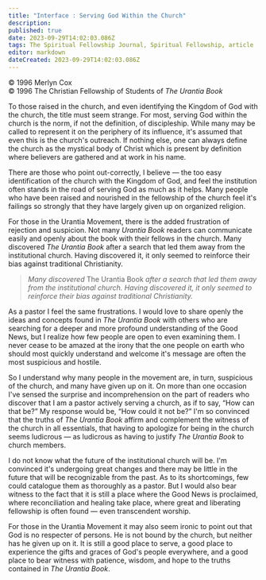 ```yaml
---
title: "Interface : Serving God Within the Church"
description: 
published: true
date: 2023-09-29T14:02:03.086Z
tags: The Spiritual Fellowship Journal, Spiritual Fellowship, article
editor: markdown
dateCreated: 2023-09-29T14:02:03.086Z
---
```


<p class="v-card v-sheet theme--light gray lighten-3 px-2">© 1996 Merlyn Cox<br>© 1996 The Christian Fellowship of Students of <i>The Urantia Book</i></p>

To those raised in the church, and even identifying the Kingdom of God with the church, the title must seem strange. For most, serving God within the church is the norm, if not the definition, of discipleship. While many may be called to represent it on the periphery of its influence, it's assumed that even this is the church's outreach. If nothing else, one can always define the church as the mystical body of Christ which is present by definition where believers are gathered and at work in his name.

There are those who point out-correctly, I believe — the too easy identification of the church with the Kingdom of God, and feel the institution often stands in the road of serving God as much as it helps. Many people who have been raised and nourished in the fellowship of the church feel it's failings so strongly that they have largely given up on organized religion.

For those in the Urantia Movement, there is the added frustration of rejection and suspicion. Not many _Urantia Book_ readers can communicate easily and openly about the book with their fellows in the church. Many discovered _The Urantia Book_ after a search that led them away from the institutional church. Having discovered it, it only seemed to reinforce their bias against traditional Christianity.

> _Many discovered_ The Urantia Book _after a search that led them away from the institutional church. Having discovered it, it only seemed to reinforce their bias against traditional Christianity._

As a pastor I feel the same frustrations. I would love to share openly the ideas and concepts found in _The Urantia Book_ with others who are searching for a deeper and more profound understanding of the Good News, but I realize how few people are open to even examining them. I never cease to be amazed at the irony that the one people on earth who should most quickly understand and welcome it's message are often the most suspicious and hostile.

So I understand why many people in the movement are, in turn, suspicious of the church, and many have given up on it. On more than one occasion I've sensed the surprise and incomprehension on the part of readers who discover that I am a pastor actively serving a church, as if to say, “How can that be?” My response would be, “How could it not be?” I'm so convinced that the truths of _The Urantia Book_ affirm and complement the witness of the church in all essentials, that having to apologize for being in the church seems ludicrous — as ludicrous as having to justify _The Urantia Book_ to church members. 

I do not know what the future of the institutional church will be. I'm convinced it's undergoing great changes and there may be little in the future that will be recognizable from the past. As to its shortcomings, few could catalogue them as thoroughly as a pastor. But I would also bear witness to the fact that it is still a place where the Good News is proclaimed, where reconciliation and healing take place, where great and liberating fellowship is often found — even transcendent worship.

For those in the Urantia Movement it may also seem ironic to point out that God is no respecter of persons. He is not bound by the church, but neither has he given up on it. It is still a good place to serve, a good place to experience the gifts and graces of God's people everywhere, and a good place to bear witness with patience, wisdom, and hope to the truths contained in _The Urantia Book_.


